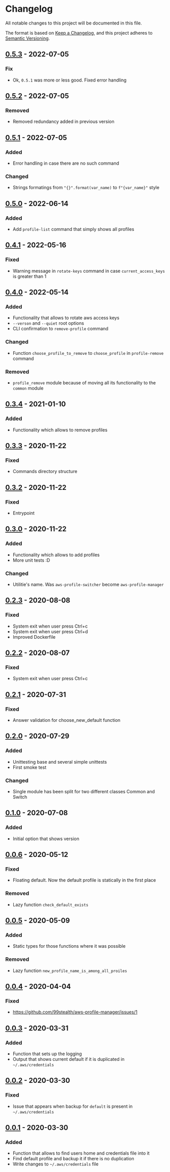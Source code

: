 # Changelog
All notable changes to this project will be documented in this file.

The format is based on [Keep a Changelog](https://keepachangelog.com/en/1.0.0/),
and this project adheres to [Semantic Versioning](https://semver.org/spec/v2.0.0.html).

## [0.5.3](https://github.com/99stealth/aws-profile-manager/tree/v0.5.2) - 2022-07-05
### Fix
- Ok, `0.5.1` was more or less good. Fixed error handling

## [0.5.2](https://github.com/99stealth/aws-profile-manager/tree/v0.5.2) - 2022-07-05
### Removed
- Removed redundancy added in previous version

## [0.5.1](https://github.com/99stealth/aws-profile-manager/tree/v0.5.1) - 2022-07-05
### Added
- Error handling in case there are no such command
### Changed
- Strings formatings from `"{}".format(var_name)` to `f"{var_name}"` style

## [0.5.0](https://github.com/99stealth/aws-profile-manager/tree/v0.5.0) - 2022-06-14
### Added
- Add `profile-list` command that simply shows all profiles

## [0.4.1](https://github.com/99stealth/aws-profile-manager/tree/v0.4.1) - 2022-05-16
### Fixed
- Warning message in `rotate-keys` command in case `current_access_keys` is greater than 1
## [0.4.0](https://github.com/99stealth/aws-profile-manager/tree/v0.4.0) - 2022-05-14
### Added
- Functionality that allows to rotate aws access keys
- `--verson` and `--quiet` root options
- CLI confirmation to `remove-profile` command
### Changed
- Function `choose_profile_to_remove` to `choose_profile` in `profile-remove` command
### Removed
- `profile_remove` module because of moving all its functionality to the `common` module

## [0.3.4](https://github.com/99stealth/aws-profile-manager/tree/v0.3.4) - 2021-01-10
### Added
- Functionality which allows to remove profiles

## [0.3.3](https://github.com/99stealth/aws-profile-manager/tree/v0.3.3) - 2020-11-22
### Fixed
- Commands directory structure

## [0.3.2](https://github.com/99stealth/aws-profile-manager/tree/v0.3.2) - 2020-11-22
### Fixed
- Entrypoint
## [0.3.0](https://github.com/99stealth/aws-profile-manager/tree/v0.3.0) - 2020-11-22
### Added
- Functionality which allows to add profiles
- More unit tests :D
### Changed
- Utilitie's name. Was `aws-profile-switcher` become `aws-profile-manager`

## [0.2.3](https://github.com/99stealth/aws-profile-manager/tree/v0.2.3) - 2020-08-08
### Fixed
- System exit when user press Ctrl+c
- System exit when user press Ctrl+d
- Improved Dockerfile

## [0.2.2](https://github.com/99stealth/aws-profile-manager/tree/v0.2.2) - 2020-08-07
### Fixed
- System exit when user press Ctrl+c

## [0.2.1](https://github.com/99stealth/aws-profile-manager/tree/v0.2.1) - 2020-07-31
### Fixed
- Answer validation for choose_new_default function

## [0.2.0](https://github.com/99stealth/aws-profile-manager/tree/v0.2.0) - 2020-07-29
### Added
- Unittesting base and several simple unittests
- First smoke test
### Changed
- Single module has been split for two different classes Common and Switch

## [0.1.0](https://github.com/99stealth/aws-profile-manager/tree/v0.1.0) - 2020-07-08
### Added
- Initial option that shows version

## [0.0.6](https://github.com/99stealth/aws-profile-manager/tree/v0.0.6) - 2020-05-12
### Fixed
- Floating default. Now the default profile is statically in the first place
### Removed
- Lazy function `check_default_exists`

## [0.0.5](https://github.com/99stealth/aws-profile-manager/tree/v0.0.5) - 2020-05-09
### Added
- Static types for those functions where it was possible
### Removed
- Lazy function `new_profile_name_is_among_all_proiles`

## [0.0.4](https://github.com/99stealth/aws-profile-manager/tree/v0.0.4) - 2020-04-04
### Fixed
- https://github.com/99stealth/aws-profile-manager/issues/1

## [0.0.3](https://github.com/99stealth/aws-profile-manager/tree/v0.0.3) - 2020-03-31
### Added
- Function that sets up the logging
- Output that shows current default if it is duplicated in `~/.aws/credentials`


## [0.0.2](https://github.com/99stealth/aws-profile-manager/tree/v0.0.2) - 2020-03-30
### Fixed
- Issue that appears when backup for `default` is present in `~/.aws/credentials`

## [0.0.1](https://github.com/99stealth/aws-profile-manager/tree/v0.0.1) - 2020-03-30
### Added
- Function that allows to find users home and credentials file into it
- Find default profile and backup it if there is no duplication
- Write changes to `~/.aws/credentials` file